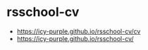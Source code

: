 # rsschool-cv

- https://icy-purple.github.io/rsschool-cv/cv
- https://icy-purple.github.io/rsschool-cv/
